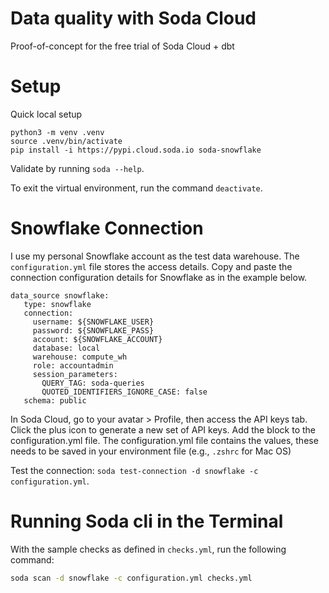 # Data quality with Soda Cloud

Proof-of-concept for the free trial of Soda Cloud + dbt


# Setup

Quick local setup

```
python3 -m venv .venv
source .venv/bin/activate
pip install -i https://pypi.cloud.soda.io soda-snowflake
```

Validate by running `soda --help`.

To exit the virtual environment, run the command `deactivate`.

# Snowflake Connection

I use my personal Snowflake account as the test data warehouse. The `configuration.yml` file stores the access details.
Copy and paste the connection configuration details for Snowflake as in the example below.


```
data_source snowflake:
   type: snowflake
   connection:
     username: ${SNOWFLAKE_USER}
     password: ${SNOWFLAKE_PASS}
     account: ${SNOWFLAKE_ACCOUNT}
     database: local
     warehouse: compute_wh
     role: accountadmin
     session_parameters:
       QUERY_TAG: soda-queries
       QUOTED_IDENTIFIERS_IGNORE_CASE: false
   schema: public
```

In Soda Cloud, go to your avatar > Profile, then access the API keys tab. Click the plus icon to generate a new set of API keys.
Add the block to the configuration.yml file. The configuration.yml file contains the values, these needs to be saved in your environment file (e.g., `.zshrc` for Mac OS)

Test the connection: `soda test-connection -d snowflake -c configuration.yml`.


# Running Soda cli in the Terminal

With the sample checks as defined in `checks.yml`, run the following command:

```bash
soda scan -d snowflake -c configuration.yml checks.yml
```
